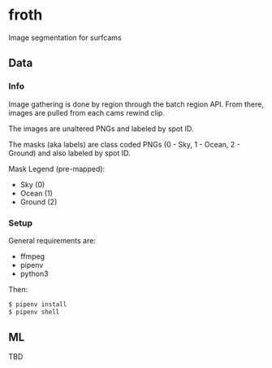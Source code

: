 # froth

Image segmentation for surfcams

## Data

### Info

Image gathering is done by region through the batch region API. From there, images are pulled from each cams rewind clip.

The images are unaltered PNGs and labeled by spot ID.

The masks (aka labels) are class coded PNGs (0 - Sky, 1 - Ocean, 2 - Ground) and also labeled by spot ID.

Mask Legend (pre-mapped):

- Sky (0)
- Ocean (1)
- Ground (2)

### Setup

General requirements are:

- ffmpeg
- pipenv
- python3

Then:

```sh
$ pipenv install
$ pipenv shell
```

## ML

TBD
